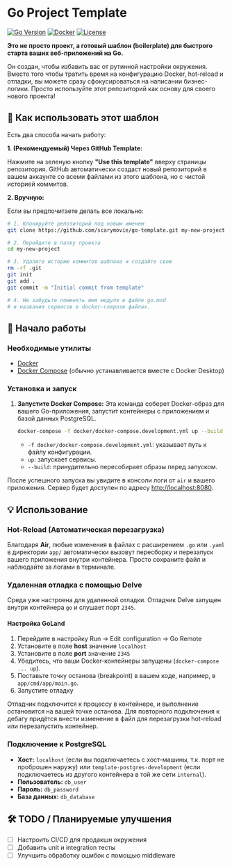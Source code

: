 # Go Project Template

[![Go Version](https://img.shields.io/badge/Go-1.24-blue.svg)](https://go.dev/)
[![Docker](https://img.shields.io/badge/Docker-Powered-blue.svg)](https://www.docker.com/)
[![License](https://img.shields.io/badge/License-MIT-green.svg)](LICENSE)

**Это не просто проект, а готовый шаблон (boilerplate) для быстрого старта ваших веб-приложений на Go.**

Он создан, чтобы избавить вас от рутинной настройки окружения. Вместо того чтобы тратить время на конфигурацию Docker,
hot-reload и отладки, вы можете сразу сфокусироваться на написании бизнес-логики. Просто используйте этот репозиторий
как основу для своего нового проекта!

## 🚀 Как использовать этот шаблон

Есть два способа начать работу:

**1. (Рекомендуемый) Через GitHub Template:**

Нажмите на зеленую кнопку **"Use this template"** вверху страницы репозитория. GitHub автоматически создаст новый
репозиторий в вашем аккаунте со всеми файлами из этого шаблона, но с чистой историей коммитов.

**2. Вручную:**

Если вы предпочитаете делать все локально:

```bash
# 1. Клонируйте репозиторий под новым именем
git clone https://github.com/scarymovie/go-template.git my-new-project

# 2. Перейдите в папку проекта
cd my-new-project

# 3. Удалите историю коммитов шаблона и создайте свою
rm -rf .git
git init
git add .
git commit -m "Initial commit from template"

# 4. Не забудьте поменять имя модуля в файле go.mod
# и названия сервисов в docker-compose файлах.
```

## 🚀 Начало работы

### Необходимые утилиты

- [Docker](https://www.docker.com/get-started)
- [Docker Compose](https://docs.docker.com/compose/install/) (обычно устанавливается вместе с Docker Desktop)

### Установка и запуск

1. **Запустите Docker Compose:**
   Эта команда соберет Docker-образ для вашего Go-приложения, запустит контейнеры с приложением и базой данных
   PostgreSQL.

    ```bash
    docker-compose -f docker/docker-compose.development.yml up --build
    ```

    - `-f docker/docker-compose.development.yml`: указывает путь к файлу конфигурации.
    - `up`: запускает сервисы.
    - `--build`: принудительно пересобирает образы перед запуском.

После успешного запуска вы увидите в консоли логи от `air` и вашего приложения. Сервер будет доступен по
адресу [http://localhost:8080](http://localhost:8080).

## 💡 Использование

### Hot-Reload (Автоматическая перезагрузка)

Благодаря **Air**, любые изменения в файлах с расширением `.go` или `.yaml` в директории `app/` автоматически вызовут
пересборку и перезапуск вашего приложения внутри контейнера. Просто сохраните файл и наблюдайте за логами в терминале.

### Удаленная отладка с помощью Delve

Среда уже настроена для удаленной отладки. Отладчик Delve запущен внутри контейнера `go` и слушает порт `2345`.

#### Настройка GoLand

1. Перейдите в настройку Run -> Edit configuration -> Go Remote
2. Установите в поле **host** значение ```localhost```
3. Установите в поле **port** значение ```2345```
4. Убедитесь, что ваши Docker-контейнеры запущены (`docker-compose ... up`).
5. Поставьте точку останова (breakpoint) в вашем коде, например, в `app/cmd/app/main.go`.
6. Запустите отладку

Отладчик подключится к процессу в контейнере, и выполнение остановится на вашей точке останова.
Для повторного подключения к дебагу придётся внести изменение в файл для перезагрузки hot-reload или перезапустить
контейнер.

### Подключение к PostgreSQL

- **Хост:** `localhost` (если вы подключаетесь с хост-машины, т.к. порт не проброшен наружу) или
  `template-postgres-development` (если подключаетесь из другого контейнера в той же сети `internal`).
- **Пользователь:** `db_user`
- **Пароль:** `db_password`
- **База данных:** `db_database`

## 🛠 TODO / Планируемые улучшения

- [ ] Настроить CI/CD для продакшн окружения
- [ ] Добавить unit и integration тесты
- [ ] Улучшить обработку ошибок с помощью middleware